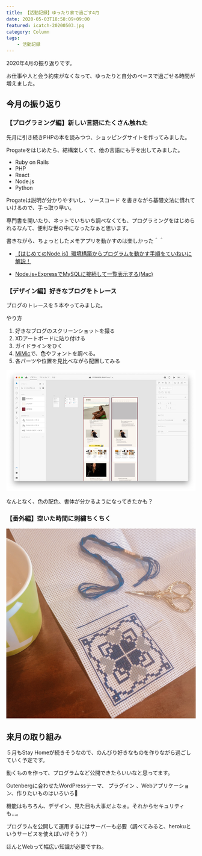 ```yaml
---
title: 【活動記録】ゆったり家で過ごす4月
date: 2020-05-03T18:58:09+09:00
featured: icatch-20200503.jpg
category: Column
tags:
    - 活動記録
---
```


2020年4月の振り返りです。

お仕事や人と会う約束がなくなって、ゆったりと自分のペースで過ごせる時間が増えました。

## 今月の振り返り

### 【プログラミング編】新しい言語にたくさん触れた

先月に引き続きPHPの本を読みつつ、ショッピングサイトを作ってみました。

Progateをはじめたら、結構楽しくて、他の言語にも手を出してみました。

* Ruby on Rails
* PHP
* React
* Node.js
* Python

Progateは説明が分かりやすいし、ソースコード を書きながら基礎文法に慣れていけるので、手っ取り早い。

専門書を開いたり、ネットでいちいち調べなくても、プログラミングをはじめられるなんて、便利な世の中になったなぁと思います。

書きながら、ちょっとしたメモアプリを動かすのは楽しかった＾＾

* [【はじめてのNode.js】環境構築からプログラムを動かす手順をていねいに解説！](https://0forest.com/start-node-js/)

* [Node.js+ExpressでMySQLに接続して一覧表示する(Mac)](https://0forest.com/node-js-mysql/)

### 【デザイン編】好きなブログをトレース

ブログのトレースを５本やってみました。

やり方

 1. 好きなブログのスクリーンショットを撮る
 2. XDアートボードに貼り付ける
 3. ガイドラインをひく
 4. [MiMic](https://tourdexd.com/plugin/mimic/)で、色やフォントを調べる。
 5. 各パーツや位置を見比べながら配置してみる

 ![XD](ss-10200503-01.jpg)

 なんとなく、色の配色、書体が分かるようになってきたかも？

### 【番外編】空いた時間に刺繍ちくちく

![刺繍](ss-20200503-02.jpg)

## 来月の取り組み

５月もStay Homeが続きそうなので、のんびり好きなものを作りながら過ごしていく予定です。

動くものを作って、プログラムなど公開できたらいいなと思ってます。

Gutenbergに合わせたWordPressテーマ、
プラグイン 、Webアプリケーション、作りたいものはいろいろ🤔

機能はもちろん、デザイン、見た目も大事だよなぁ。それからセキュリティも…。

プログラムを公開して運用するにはサーバーも必要（調べてみると、herokuというサービスを使えばいけそう？）

ほんとWebって幅広い知識が必要ですね。
